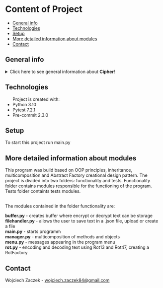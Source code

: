 # Content of Project

* [General info](#general-info)
* [Technologies](#technologies)
* [Setup](#setup)
* [More detailed information about modules](#more-detailed-information-about-modules)
* [Contact](#Contact)

## General info
<details>
<summary>Click here to see general information about <b>Cipher</b>!</summary>
<b>Cipher project</b>. This project was made as a part of Devs-Mentoring Python Developer course. The program allows the user to encrypt or decrypt text using the Rot13 or Rot47 cipher. The program can be extended with further ciphers. The encrypted/decrypted text can be saved as a .json file.
</details>

## Technologies
<ul>
Project is created with:
 <li>Python 3.10</li>
 <li>Pytest 7.2.1</li>
 <li>Pre-commit 2.3.0</li>
</ul>

## Setup

To start this project run main.py

## More detailed information about modules
This program was build based on OOP principles, inheritance, multicomposition and Abstract Factory creational design pattern. The project is divided into two folders: functionality and tests. Functionality folder contains modules responsible for the functioning of the program. Tests folder containts tests modules.

<br>The modules contained in the folder functionality are:<br>

<b>buffer.py</b> - creates buffer where encrypt or decrypt text can be storage<br>
<b>filehandler.py</b> - allows the user to save text in a .json file, upload or create a file<br>
<b>main.py</b> - starts programm <br>
<b>manager.py</b> - multicomposition of methods and objects<br>
<b>menu.py</b> - messages appearing in the program menu<br>
<b>rot.py</b> - encoding and decoding text using Rot13 and Rot47, creating a RotFactory <br>

## Contact
Wojciech Zaczek - wojciech.zaczek84@gmail.com
